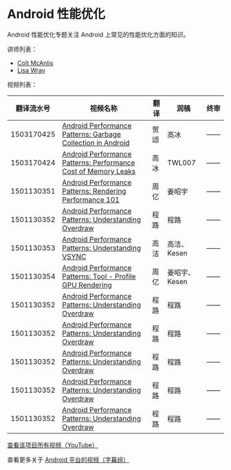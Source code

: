 # Android 性能优化

Android 性能优化专题关注 Android 上常见的性能优化方面的知识。

讲师列表：

*   [Colt McAnlis](https://plus.google.com/+ColtMcAnlis)
*   [Lisa Wray](https://plus.google.com/+LisaWrayZeitouni)
 
视频列表：

| 翻译流水号 | 视频名称 | 翻译 | 润稿 | 终审 |
| -- | -- | -- | -- | -- |
| 1503170425 | [Android Performance Patterns: Garbage Collection in Android](/Android/088-Android-Performance-Patterns/1503170425-garbage-collection-in-android.html)  | 贺颂 | 高冰 | —— |
| 1503170424 | [Android Performance Patterns: Performance Cost of Memory Leaks](/Android/088-Android-Performance-Patterns/1503170424-performance-cost-of-memory-leaks.html)  | 高冰 | TWL007 | —— |
| 1501130351 | [Android Performance Patterns: Rendering Performance 101](/Android/088-Android-Performance-Patterns/1501130351-rendering-performance-101.html)  | 周亿 | 姜昭宇 | —— |
| 1501130352 | [Android Performance Patterns: Understanding Overdraw](/Android/088-Android-Performance-Patterns/1501130352-understanding-overdraw.html)  | 程路 | 程路 | —— |
| 1501130353 | [Android Performance Patterns: Understanding VSYNC](/Android/088-Android-Performance-Patterns/1501130353-understanding-vsync.html)  | 高洁 | 高洁、Kesen | —— |
| 1501130354 | [Android Performance Patterns: Tool - Profile GPU Rendering](/Android/088-Android-Performance-Patterns/1501130354-tool-profile-gpu-rendering.html)  | 周亿 | 姜昭宇、Kesen | —— |
| 1501130352 | [Android Performance Patterns: Understanding Overdraw](/Android/088-Android-Performance-Patterns/1501130352-understanding-overdraw.html)  | 程路 | 程路 | —— |
| 1501130352 | [Android Performance Patterns: Understanding Overdraw](/Android/088-Android-Performance-Patterns/1501130352-understanding-overdraw.html)  | 程路 | 程路 | —— |
| 1501130352 | [Android Performance Patterns: Understanding Overdraw](/Android/088-Android-Performance-Patterns/1501130352-understanding-overdraw.html)  | 程路 | 程路 | —— |
| 1501130352 | [Android Performance Patterns: Understanding Overdraw](/Android/088-Android-Performance-Patterns/1501130352-understanding-overdraw.html)  | 程路 | 程路 | —— || 1501130352 | [Android Performance Patterns: Understanding Overdraw](/Android/088-Android-Performance-Patterns/1501130352-understanding-overdraw.html)  | 程路 | 程路 | —— |
| 1501130352 | [Android Performance Patterns: Understanding Overdraw](/Android/088-Android-Performance-Patterns/1501130352-understanding-overdraw.html)  | 程路 | 程路 | —— |

[查看该项目所有视频（YouTube）](https://www.youtube.com/playlist?list=PLOU2XLYxmsIKEOXh5TwZEv89aofHzNCiu)

查看更多关于 [Android 平台的视频（字幕组）](/Android/index.html)

